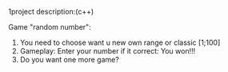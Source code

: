 1project description:(c++)

Game "random number": 
1) You need to choose want u new own range or classic [1;100] 
2) Gameplay: Enter your number if it correct: You won!!!
3) Do you want one more game?

